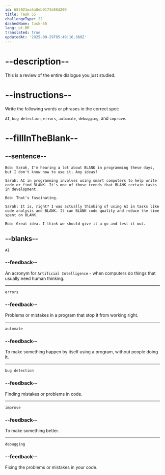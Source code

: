 ```yaml
---
id: 685921ea5a8eb9174d88d209
title: Task 55
challengeType: 22
dashedName: task-55
lang: pt-BR
translated: true
updatedAt: '2025-09-29T05:49:16.369Z'
---
```


<!-- REVIEW -->

# --description--

This is a review of the entire dialogue you just studied.

# --instructions--

Write the following words or phrases in the correct spot:

`AI`, `bug detection`, `errors`, `automate`, `debugging`, and `improve`.

# --fillInTheBlank--

## --sentence--

`Bob: Sarah, I'm hearing a lot about BLANK in programming these days, but I don't know how to use it. Any ideas?`

`Sarah: AI in programming involves using smart computers to help write code or find BLANK. It's one of those trends that BLANK certain tasks in development.`

`Bob: That's fascinating.`

`Sarah: It is, right? I was actually thinking of using AI in tasks like code analysis and BLANK. It can BLANK code quality and reduce the time spent on BLANK.`

`Bob: Great idea. I think we should give it a go and test it out.`

## --blanks--

`AI`

### --feedback--

An acronym for `Artificial Intelligence` - when computers do things that usually need human thinking.

---

`errors`

### --feedback--

Problems or mistakes in a program that stop it from working right.

---

`automate`

### --feedback--

To make something happen by itself using a program, without people doing it.

---

`bug detection`

### --feedback--

Finding mistakes or problems in code.

---

`improve`

### --feedback--

To make something better.

---

`debugging`

### --feedback--

Fixing the problems or mistakes in your code.
